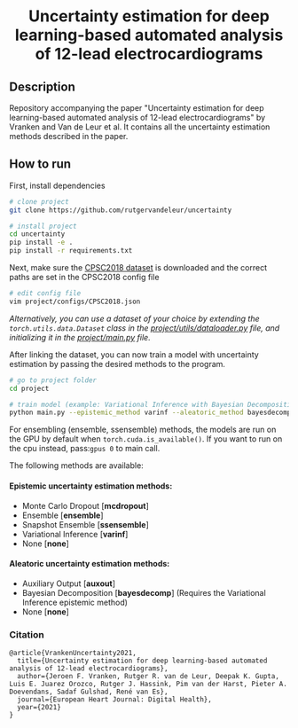 <div align="center">    
 
# Uncertainty estimation for deep learning-based automated analysis of 12-lead electrocardiograms      

<!--
[![Paper](http://img.shields.io/badge/paper-arxiv.1001.2234-B31B1B.svg)](https://www.nature.com/articles/nature14539)
-->
 
</div>
 
## Description   
Repository accompanying the paper "Uncertainty estimation for deep learning-based automated analysis of 12-lead electrocardiograms" by Vranken and Van de Leur et al. It contains all the uncertainty estimation methods described in the paper. 

## How to run   
First, install dependencies   
```bash
# clone project   
git clone https://github.com/rutgervandeleur/uncertainty

# install project   
cd uncertainty
pip install -e .   
pip install -r requirements.txt
 ```
Next, make sure the [CPSC2018 dataset](http://2018.icbeb.org/Challenge.html) is downloaded and the correct paths are set in the CPSC2018 config file
```bash
# edit config file
vim project/configs/CPSC2018.json
```
*Alternatively, you can use a dataset of your choice by extending the ```torch.utils.data.Dataset``` class in the [project/utils/dataloader.py](project/utils/dataloader.py) file, and initializing it in the [project/main.py](project/main.py) file.*


After linking the dataset, you can now train a model with uncertainty estimation by passing the desired methods to the program. 
```bash
# go to project folder
cd project

# train model (example: Variational Inference with Bayesian Decomposition)   
python main.py --epistemic_method varinf --aleatoric_method bayesdecomp
```
For ensembling (ensemble, ssensemble) methods, the models are run on the GPU by default when ```torch.cuda.is_available()```. If you want to run on the cpu instead, pass:```gpus 0``` to main call.

The following methods are available:
#### Epistemic uncertainty estimation methods:
- Monte Carlo Dropout [**mcdropout**]
- Ensemble [**ensemble**]
- Snapshot Ensemble [**ssensemble**]
- Variational Inference [**varinf**]
- None [**none**]

#### Aleatoric uncertainty estimation methods:
- Auxiliary Output [**auxout**]
- Bayesian Decomposition [**bayesdecomp**] (Requires the Variational Inference epistemic method)
- None [**none**]


### Citation   
```
@article{VrankenUncertainty2021,
  title={Uncertainty estimation for deep learning-based automated analysis of 12-lead electrocardiograms},
  author={Jeroen F. Vranken, Rutger R. van de Leur, Deepak K. Gupta, Luis E. Juarez Orozco, Rutger J. Hassink, Pim van der Harst, Pieter A. Doevendans, Sadaf Gulshad, René van Es},
  journal={European Heart Journal: Digital Health},
  year={2021}
}
```   

